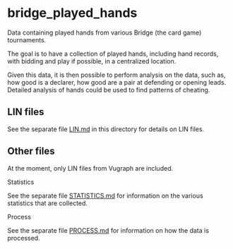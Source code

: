 # bridge_played_hands
Data containing played hands from various Bridge (the card game) tournaments.

The goal is to have a collection of played hands, including hand records, with bidding and play if possible, in a centralized location.

Given this data, it is then possible to perform analysis on the data, such as, how good is a declarer, how good are a pair at defending or opening leads. Detailed analysis of hands could be used to find patterns of cheating.

## LIN files

See the separate file [LIN.md](LIN.md) in this directory for details on LIN files.

## Other files

At the moment, only LIN files from Vugraph are included.

Statistics

See the separate file [STATISTICS.md](STATISTICS.md) for information on the various statistics that are collected.

Process

See the separate file [PROCESS.md](PROCESS.md) for information on how the data is processed.
